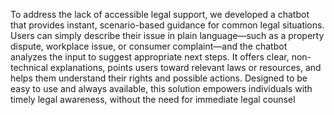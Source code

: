 To address the lack of accessible legal support, we developed a chatbot that provides instant, scenario-based guidance for common legal situations.
Users can simply describe their issue in plain language—such as a property dispute, workplace issue, or consumer complaint—and the chatbot analyzes the input to suggest appropriate next steps.
It offers clear, non-technical explanations, points users toward relevant laws or resources, and helps them understand their rights and possible actions.
Designed to be easy to use and always available, this solution empowers individuals with timely legal awareness, without the need for immediate legal counsel

